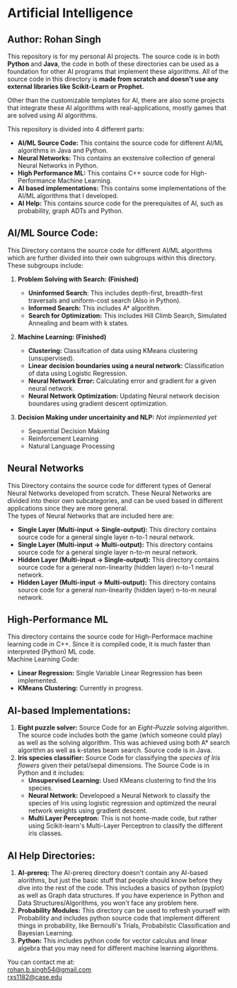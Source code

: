 # Artificial Intelligence
## Author: Rohan Singh

This repository is for my personal AI projects. The source code is in both **Python** and **Java**, the code in both of these directories can be used as a foundation for other AI programs that implement these algorithms. All of the source code in this directory is **made from scratch and doesn't use any external libraries like Scikit-Learn or Prophet.**

Other than the customizable templates for AI, there are also some projects that integrate these AI algorithms with real-applications, mostly games that are solved using AI algorithms.  

This repository is divided into 4 different parts:   
  - **AI/ML Source Code:** This contains the source code for different AI/ML algorithms in Java and Python.  
  - **Neural Networks:** This contains an exstensive collection of general Neural Networks in Python.  
  - **High Performance ML:** This contains C++ source code for High-Performance Machine Learning.  
  - **AI based implementations:** This contains some implementations of the AI/ML algorithms that I developed.  
  - **AI Help:** This contains source code for the prerequisites of AI, such as probability, graph ADTs and Python.  

## AI/ML Source Code:   
This Directory contains the source code for different AI/ML algorithms which are further divided into their own subgroups within this directory. These subgroups include:   
1) **Problem Solving with Search: (Finished)**  
    - **Uninformed Search**: This includes depth-first, breadth-first traversals and uniform-cost search (Also in Python).  
    - **Informed Search:** This includes A* algorithm.    
    - **Search for Optimization:** This includes Hill Climb Search, Simulated Annealing and beam with k states.   
    
2) **Machine Learning: (Finished)**    
    - **Clustering:**  Classifcation of data using KMeans clustering (unsupervised).  
    - **Linear decision boundaries using a neural network:** Classification of data using Logistic Regression.    
    - **Neural Network Error:** Calculating error and gradient for a given neural network.  
    - **Neural Network Optimization:** Updating Neural network decision boundares using gradient descent optimization.   
  
3) **Decision Making under uncertainity and NLP:** *Not implemented yet*  
    - Sequential Decision Making  
    - Reinforcement Learning  
    - Natural Language Processing    

## Neural Networks
This Directory contains the source code for different types of General Neural Networks developed from scratch. These Neural Networks are divided into theior own subcategories, and can be used based in different applications since they are more general.  
The types of Neural Networks that are included here are:  
  - **Single Layer (Multi-input -> Single-output):** This directory contains source code for a general single layer n-to-1 neural network.   
  - **Single Layer (Multi-input -> Multi-output):** This directory contains source code for a general single layer n-to-m neural network.  
  - **Hidden Layer (Multi-input -> Single-output):** This directory contains source code for a general non-linearity (hidden layer) n-to-1 neural network.      
  - **Hidden Layer (Multi-input -> Multi-output):** This directory contains source code for a general non-linearity (hidden layer) n-to-m neural network. 

## High-Performance ML
This directory contains the source code for High-Performace machine learning code in C++. Since it is compiled code, it is much faster than interpreted (Python) ML code.  
Machine Learning Code:  
  - **Linear Regression:** Single Variable Linear Regression has been implemented.  
  - **KMeans Clustering:** Currently in progress.  

## AI-based Implementations:  
1) **Eight puzzle solver:** Source Code for an *Eight-Puzzle* solving algorithm. The source code includes both the game (which someone could play) as well as the solving algorithm. This was achieved using both A* search algorithm as well as k-states beam search. Source code is in Java.    
2) **Iris species classifier:** Source Code for classifying the *species of Iris flowers* given their petal/sepal dimensions. The Source Code is in Python and it includes:  
    - **Unsupervised Learning:** Used KMeans clustering to find the Iris species.  
    - **Neural Network:** Developoed a Neural Network to classify the species of Iris using logistic regression and optimized the neural network weights using gradient descent.  
    - **Multi Layer Perceptron:** This is not home-made code, but rather using Scikit-learn's Multi-Layer Perceptron to classify the different iris classes.  
    
## AI Help Directories:
1) **AI-prereq:** The AI-prereq directory doesn't contain any AI-based alorithms, but just the basic stuff that people should know before they dive into the rest of the code. This includes a basics of python (pyplot) as well as Graph data structures. If you have experience in Python and Data Structures/Algorithms, you won't face any problem here.  
2) **Probability Modules:** This directory can be used to refresh yourself with Probability and includes python source code that implement different things in probability, like Bernoulli's Trials, Probabilstic Classification and Bayesian Learning.   
3) **Python:** This includes python code for vector calculus and linear algebra that you may need for different machine learning algorithms.  
    

You can contact me at:  
rohan.b.singh54@gmail.com  
rxs1182@case.edu  
